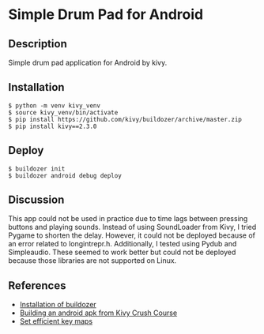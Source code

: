 # Simple Drum Pad for Android

## Description
Simple drum pad application for Android by kivy.

## Installation
    $ python -m venv kivy_venv
    $ source kivy_venv/bin/activate
    $ pip install https://github.com/kivy/buildozer/archive/master.zip
    $ pip install kivy==2.3.0

## Deploy
    $ buildozer init
    $ buildozer android debug deploy

## Discussion
This app could not be used in practice due to time lags between pressing buttons and playing sounds. Instead of using SoundLoader from Kivy, I tried Pygame to shorten the delay. However, it could not be deployed because of an error related to longintrepr.h. Additionally, I tested using Pydub and Simpleaudio. These seemed to work better but could not be deployed because those libraries are not supported on Linux.

## References
- [Installation of buildozer](https://github.com/kivy/python-for-android/issues/2977#issuecomment-2079334315)
- [Building an android apk from Kivy Crush Course](https://youtu.be/t8N_8WkALdE?si=WHo-AN0GA-sBBSSo)
- [Set efficient key maps](https://youtu.be/krdN-VCngtI?si=SwMGi2Yc12nlaVkc)